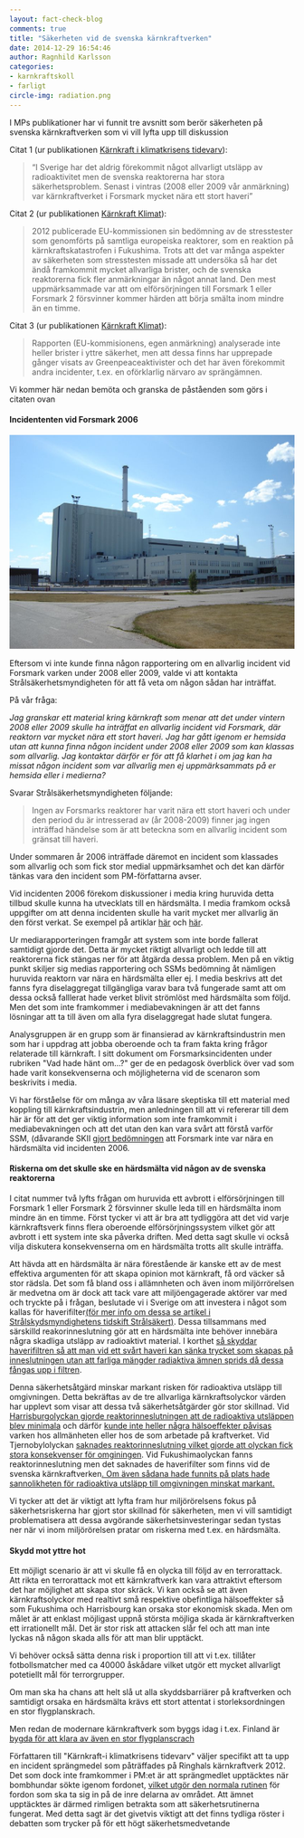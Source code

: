 ```yaml
---
layout: fact-check-blog
comments: true
title: "Säkerheten vid de svenska kärnkraftverken"
date: 2014-12-29 16:54:46
author: Ragnhild Karlsson
categories:
- karnkraftskoll
- farligt
circle-img: radiation.png
---
```

<p>I MPs publikationer har vi funnit tre avsnitt som berör säkerheten på svenska kärnkraftverken som vi vill lyfta upp till diskussion</p>
<p>Citat 1 (ur publikationen <a href="/assets/files/mp_arg_kärnkraft.pdf">Kärnkraft i klimatkrisens tidevarv</a>):</p>
<blockquote>“I Sverige har det aldrig förekommit något allvarligt utsläpp av radioaktivitet men de svenska reaktorerna har stora säkerhetsproblem. Senast i vintras (2008 eller 2009 vår anmärkning) var kärnkraftverket i Forsmark mycket nära ett stort haveri”</blockquote>
<p>Citat 2 (ur publikationen <a href="/assets/files/karnkraft_klimat.pdf">Kärnkraft Klimat</a>):</p>
<blockquote>2012 publicerade EU-kommissionen sin bedömning av de stresstester som genomförts på samtliga europeiska reaktorer, som en reaktion på kärnkraftskatastrofen i Fukushima. Trots att det var många aspekter av säkerheten som stresstesten missade att undersöka så har det ändå framkommit mycket allvarliga brister, och de svenska reaktorerna fick fler anmärkningar än något annat land. Den mest uppmärksammade var att om elförsörjningen till Forsmark 1 eller Forsmark 2 försvinner kommer härden att börja smälta inom mindre än en timme.</blockquote>
<p>Citat 3 (ur publikationen <a href="/assets/files/karnkraft_klimat.pdf">Kärnkraft Klimat</a>):<p>
<blockquote>Rapporten (EU-kommisionens, egen anmärkning) analyserade inte heller brister i yttre säkerhet, men att dessa finns har upprepade gånger visats av Greenpeaceaktivister och det har även förekommit andra incidenter, t.ex. en oförklarlig närvaro av sprängämnen.</blockquote>
<p>Vi kommer här nedan bemöta och granska de påståenden som görs i citaten ovan</p>
<h4>Incidententen vid Forsmark 2006</h4>
<img class="img-responsive blog-img" src="/assets/img/fact-check/forsmark3.jpg">
<p>Eftersom vi inte kunde finna någon rapportering om en allvarlig incident vid Forsmark varken under 2008 eller 2009, valde vi att kontakta Strålsäkerhetsmyndigheten för att få veta om någon sådan har inträffat.</p>
<p>På vår fråga:</p>
<p style="font-style:italic">Jag granskar ett material kring kärnkraft som menar att det under vintern
2008 eller 2009 skulle ha inträffat en allvarlig incident vid Forsmark, där reaktorn var mycket nära ett stort haveri. Jag har gått igenom er hemsida utan att kunna finna någon incident under 2008 eller 2009 som kan klassas som allvarlig. Jag kontaktar därför er för att få klarhet i om jag kan ha missat någon incident som var allvarlig men ej uppmärksammats på er hemsida eller i medierna?</p>
<p>Svarar Strålsäkerhetsmyndigheten följande:</p>
<blockquote>Ingen av Forsmarks reaktorer har varit nära ett stort haveri och under den period du är intresserad av (år 2008-2009) finner jag ingen inträffad händelse som är att beteckna som en allvarlig incident som gränsat till haveri.
</blockquote>
<p>Under sommaren år 2006 inträffade däremot en incident som klassades som allvarlig och som fick stor medial uppmärksamhet och det kan därför tänkas vara den incident som PM-författarna avser.</p>
<p>Vid incidenten 2006 förekom diskussioner i media kring huruvida detta tillbud skulle kunna ha utvecklats till en härdsmälta. I media framkom också uppgifter om att denna incidenten skulle ha varit mycket mer allvarlig än den först verkat. Se exempel på artiklar <a href="http://www.dn.se/nyheter/sverige/hardsmalta-nara-i-forsmark-ar-2006/">här</a> och <a href="http://www.dn.se/nyheter/sverige/22-minuter-som-skakade-forsmark-2006/">här</a>.</p>
<p>Ur mediarapporteringen framgår att system som inte borde fallerat samtidigt gjorde det. Detta är mycket riktigt allvarligt och ledde till att reaktorerna fick stängas ner för att åtgärda dessa problem. Men på en viktig punkt skiljer sig medias rapportering och SSMs bedömning åt nämligen huruvida reaktorn var nära en härdsmälta eller ej. I media beskrivs att det fanns fyra diselaggregat tillgängliga varav bara två fungerade samt att om dessa också falllerat hade verket blivit strömlöst med härdsmälta som följd. Men det som inte framkommer i mediabevakningen är att det fanns lösningar att ta till även om alla fyra diselaggregat hade slutat fungera.</p>
<p>Analysgruppen är en grupp som är finansierad av kärnkraftsindustrin men som har i uppdrag att jobba oberoende och ta fram fakta kring frågor relaterade till kärnkraft. I sitt dokument om Forsmarksincidenten under rubriken "Vad hade hänt om...?" ger de en pedagosk överblick över vad som hade varit konsekvenserna och möjligheterna vid de scenaron som beskrivits i media. 
<p>Vi har förståelse för om många av våra läsare skeptiska till ett material med koppling till kärnkraftsindustrin, men anledningen till att vi refererar till dem här är för att det ger viktig information som inte framkommit i mediabevakningen och att det utan den kan vara svårt att förstå varför SSM, (dåvarande SKII <a href="http://www.svt.se/nyheter/sverige/ski-ingen-risk-for-hardsmalta" >gjort bedömningen</a> att Forsmark inte var nära en härdsmälta vid incidenten 2006.</p>
<h4>Riskerna om det skulle ske en härdsmälta vid någon av de svenska reaktorerna</h4>
<p>I citat nummer två lyfts frågan om huruvida ett avbrott i elförsörjningen till Forsmark 1 eller Forsmark 2 försvinner skulle leda till en härdsmälta inom mindre än en timme. Först tycker vi att är bra att tydliggöra att det vid varje kärnkraftsverk finns flera oberoende elförsörjningssystem vilket gör att avbrott i ett system inte ska påverka driften. Med detta sagt skulle vi också vilja diskutera konsekvenserna om en härdsmälta trotts allt skulle inträffa. </p>
<p>Att hävda att en härdsmälta är nära förestående är kanske ett av de mest effektiva argumenten för att skapa opinion mot kärnkraft, få ord väcker så stor rädsla. Det som få bland oss i allämnheten och även inom miljörrörelsen är medvetna om är dock att tack vare att miljöengagerade aktörer var med och tryckte på i frågan, beslutade vi i Sverige om att investera i något som kallas för haverifilter<a title="Strålsäkert_nr_2_2011" href="http://www.stralsakerhetsmyndigheten.se/Global/Publikationer/Tidskrift/Stralsakert/stralsakert_2_3_2011.pdf" target="_blanc">(för mer info om dessa se artikel i Strålskydsmyndighetens tidskift Strålsäkert)</a>. Dessa tillsammans med särskilld reakorinneslutning gör att en härdsmälta inte behöver innebära några skadliga utsläpp av radioaktivt material. I korthet <a title="Analys av resultasten från stresstesterna vid svenska kärnkraftverk" href="http://www.analys.se/lankar/Fakta/Faktablad_50.pdf" target="_blanc">så skyddar haverifiltren så att man vid ett svårt haveri kan sänka trycket som skapas på inneslutningen utan att farliga mängder radiaktiva ämnen sprids då dessa fångas upp i filtren</a>.</o><p>Denna säkerhetsåtgärd minskar markant risken för radioaktiva utsläpp till omgivningen. Detta bekräftas av de tre allvarliga kärnkraftsolyckor värden har upplevt som visar att dessa två säkerhetsåtgärder gör stor skillnad. Vid <a href="http://www.analys.se/lankar/Fakta/Faktablad_50.pdf" target="_blanc">Harrisburgolyckan gjorde reaktorinneslutningen att de radioaktiva utsläppen blev minimala</a> och därför <a href="http://www.nrc.gov/reading-rm/doc-collections/fact-sheets/3mile-isle.html" target="_blanc">kunde inte heller några hälsoeffekter påvisas</a> varken hos allmänheten eller hos de som arbetade på kraftverket. Vid Tjernobylolyckan  <a href="http://www.analys.se/lankar/Fakta/Faktablad_50.pdf" target="_blanc">saknades reaktorinneslutning vilket gjorde att olyckan fick stora konsekvenser för omginingen</a>. Vid Fukushimaolyckan fanns reaktorinneslutning men det saknades de haverifilter som finns vid de svenska kärnkraftverken<a title="Strålsäkert_nr_2_2011" href="http://www.stralsakerhetsmyndigheten.se/Global/Publikationer/Tidskrift/Stralsakert/stralsakert_2_3_2011.pdf" target="_blanc">. Om även sådana hade funnits på plats hade sannolikheten för radioaktiva utsläpp till omgivningen minskat markant.</a></p>
<p>Vi tycker att det är viktigt att lyfta fram hur miljörörelsens fokus på säkerhetsriskerna har gjort stor skillnad för säkerheten, men vi vill samtidigt problematisera att dessa avgörande säkerhetsinvesteringar sedan tystas ner när vi inom miljörörelsen pratar om riskerna med t.ex. en härdsmälta.</p>
<h4>Skydd mot yttre hot</h4>
<p>Ett möjligt scenario är att vi skulle få en olycka till följd av en terrorattack. Att rikta en terrorattack mot ett kärnkraftverk kan vara attraktivt eftersom det har möjlighet att skapa stor skräck. Vi kan också se att även kärnkraftsolyckor med realtivt små respektive obefintliga hälsoeffekter så som Fukushima och Harrisbourg kan orsaka stor ekonomisk skada. Men om målet är att enklast möjligast uppnå största möjliga skada är kärnkraftverken ett irrationellt mål. Det är stor risk att attacken slår fel och att man inte lyckas nå någon skada alls för att man blir upptäckt.</p>
<p>Vi behöver också sätta denna risk i proportion till att vi t.ex. tillåter fotbollsmatcher med ca 40000 åskådare vilket utgör ett mycket allvarligt potetiellt mål för terrorgrupper.</p>
<p>Om man ska ha chans att helt slå ut alla skyddsbarriärer på kraftverken och samtidigt orsaka en härdsmälta krävs ett stort attentat i storleksordningen en stor flygplanskrach.</p>  
<p>Men redan de modernare kärnkraftverk som byggs idag i t.ex. Finland är <a href="/tech/">bygda för att klara av även en stor flygplanscrach</a></p>
<p>Författaren till "Kärnkraft-i klimatkrisens tidevarv" väljer specifikt att ta upp en incident sprängmedel som påträffades på Ringhals kärnkraftverk 2012. Det som dock inte framkommer i PM:et är att sprängmedlet upptäcktes när bombhundar sökte igenom fordonet, <a href="http://corporate.vattenfall.se/nyheter/nyheter/import-nyheter/sprangmedel-funnet-vid-ringhals-karnkraftverk/">vilket utgör den normala rutinen</a> för fordon som ska ta sig in på de inre delarna av området. Att ämnet upptäcktes är därmed rimligen betrakta som att säkerhetsrutinerna fungerat. Med detta sagt är det givetvis viktigt att det finns tydliga röster i debatten som trycker på för ett högt säkerhetsmedvetande</p>
